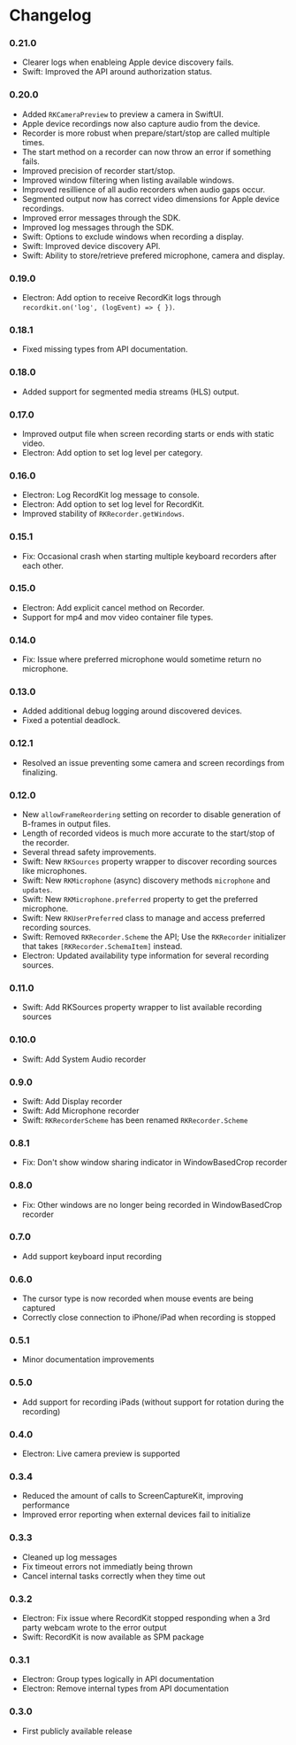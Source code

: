 # Changelog

### 0.21.0

- Clearer logs when enableing Apple device discovery fails.
- Swift: Improved the API around authorization status.

### 0.20.0

- Added `RKCameraPreview` to preview a camera in SwiftUI.
- Apple device recordings now also capture audio from the device.
- Recorder is more robust when prepare/start/stop are called multiple times.
- The start method on a recorder can now throw an error if something fails.
- Improved precision of recorder start/stop.
- Improved window filtering when listing available windows.
- Improved resillience of all audio recorders when audio gaps occur.
- Segmented output now has correct video dimensions for Apple device recordings.
- Improved error messages through the SDK.
- Improved log messages through the SDK.
- Swift: Options to exclude windows when recording a display.
- Swift: Improved device discovery API.
- Swift: Ability to store/retrieve prefered microphone, camera and display.

### 0.19.0

- Electron: Add option to receive RecordKit logs through `recordkit.on('log', (logEvent) => { })`.

### 0.18.1

- Fixed missing types from API documentation.

### 0.18.0

- Added support for segmented media streams (HLS) output.

### 0.17.0

- Improved output file when screen recording starts or ends with static video.
- Electron: Add option to set log level per category.

### 0.16.0

- Electron: Log RecordKit log message to console.
- Electron: Add option to set log level for RecordKit.
- Improved stability of `RKRecorder.getWindows`.

### 0.15.1

- Fix: Occasional crash when starting multiple keyboard recorders after each other.

### 0.15.0

- Electron: Add explicit cancel method on Recorder.
- Support for mp4 and mov video container file types.

### 0.14.0

- Fix: Issue where preferred microphone would sometime return no microphone.

### 0.13.0

- Added additional debug logging around discovered devices.
- Fixed a potential deadlock.

### 0.12.1

- Resolved an issue preventing some camera and screen recordings from finalizing.

### 0.12.0

- New `allowFrameReordering` setting on recorder to disable generation of B-frames in output files.
- Length of recorded videos is much more accurate to the start/stop of the recorder.
- Several thread safety improvements.
- Swift: New `RKSources` property wrapper to discover recording sources like microphones.
- Swift: New `RKMicrophone` (async) discovery methods `microphone` and `updates`.
- Swift: New `RKMicrophone.preferred` property to get the preferred microphone.
- Swift: New `RKUserPreferred` class to manage and access preferred recording sources.
- Swift: Removed `RKRecorder.Scheme` the API; Use the `RKRecorder` initializer that takes `[RKRecorder.SchemaItem]` instead.
- Electron: Updated availability type information for several recording sources.

### 0.11.0

- Swift: Add RKSources property wrapper to list available recording sources

### 0.10.0

- Swift: Add System Audio recorder

### 0.9.0

- Swift: Add Display recorder
- Swift: Add Microphone recorder
- Swift: `RKRecorderScheme` has been renamed `RKRecorder.Scheme`

### 0.8.1

- Fix: Don't show window sharing indicator in WindowBasedCrop recorder

### 0.8.0

- Fix: Other windows are no longer being recorded in WindowBasedCrop recorder

### 0.7.0

- Add support keyboard input recording

### 0.6.0

- The cursor type is now recorded when mouse events are being captured
- Correctly close connection to iPhone/iPad when recording is stopped

### 0.5.1

- Minor documentation improvements

### 0.5.0

- Add support for recording iPads (without support for rotation during the recording)

### 0.4.0

- Electron: Live camera preview is supported

### 0.3.4

- Reduced the amount of calls to ScreenCaptureKit, improving performance
- Improved error reporting when external devices fail to initialize

### 0.3.3

- Cleaned up log messages
- Fix timeout errors not immediatly being thrown
- Cancel internal tasks correctly when they time out

### 0.3.2

- Electron: Fix issue where RecordKit stopped responding when a 3rd party webcam wrote to the error output
- Swift: RecordKit is now available as SPM package

### 0.3.1

- Electron: Group types logically in API documentation
- Electron: Remove internal types from API documentation

### 0.3.0

- First publicly available release
